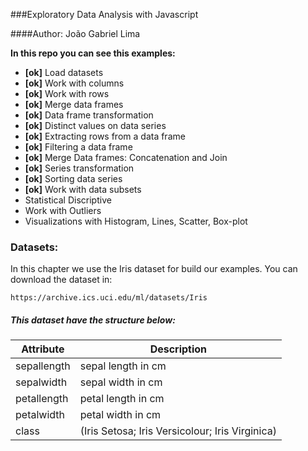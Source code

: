 
###Exploratory Data Analysis with Javascript

####Author: João Gabriel Lima

**In this repo you can see this examples:**


* **[ok]** Load datasets
* **[ok]** Work with columns
* **[ok]** Work with rows
* **[ok]** Merge data frames
* **[ok]** Data frame transformation
* **[ok]** Distinct values on data series
* **[ok]** Extracting rows from a data frame
* **[ok]** Filtering a data frame
* **[ok]**  Merge Data frames: Concatenation and Join
* **[ok]**  Series transformation
* **[ok]**  Sorting data series 
* **[ok]**  Work with data subsets
* Statistical Discriptive 
* Work with Outliers
* Visualizations with Histogram, Lines, Scatter, Box-plot


### Datasets:

In this chapter we use the Iris dataset for build our examples. You can download the dataset in:
```
https://archive.ics.uci.edu/ml/datasets/Iris
```
##### This dataset have the structure below:

| Attribute    | Description                                     |
|--------------|-------------------------------------------------|
| sepallength  | sepal length in cm                              |
| sepalwidth   | sepal width in cm                               |
|  petallength | petal length in cm                              |
| petalwidth   | petal width in cm                               |
| class        | (Iris Setosa; Iris Versicolour; Iris Virginica) |
